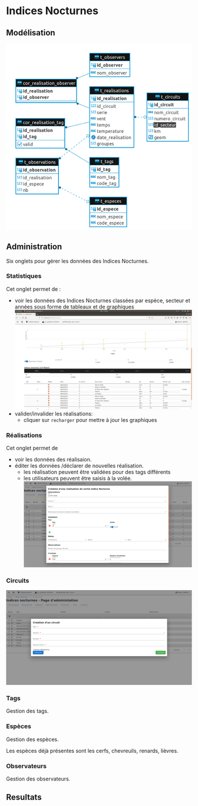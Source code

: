 # Indices Nocturnes

## Modélisation

![modelisation](images/in/modelisation.png)

## Administration

Six onglets pour gérer les données des Indices Nocturnes.

### Statistiques
Cet onglet permet de :
- voir les données des Indices Nocturnes classées par espèce, secteur et années  sous forme de tableaux et de graphiques
![statistiques](images/in/statistiques.png)
- valider/invalider les réalisations:
  - cliquer sur `recharger` pour mettre à jour les graphiques 

### Réalisations

Cet onglet permet de 
- voir les données des réalisaion.
- éditer les données /déclarer de nouvelles réalisation.
  - les réalisation peuvent être validées pour des tags différents 
  - les utilisateurs peuvent être saisis à la volée.
![realisation](images/in/realisation.png)


### Circuits

![circuit](images/in/circuit.png)


### Tags

Gestion des tags.

### Espèces

Gestion des espèces.

Les espèces déjà présentes sont les cerfs, chevreuils, renards, lièvres.
### Observateurs

Gestion des observateurs.

## Resultats
